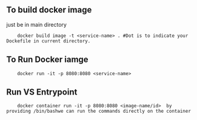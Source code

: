 ## To build docker image

just be in main directory

        docker build image -t <service-name> . #Dot is to indicate your Dockefile in current directory.

## To Run Docker iamge

        docker run -it -p 8080:8080 <service-name>

## Run VS Entrypoint

        docker container run -it -p 8080:8080 <image-name/id>  by providing /bin/bashwe can run the commands directly on the container